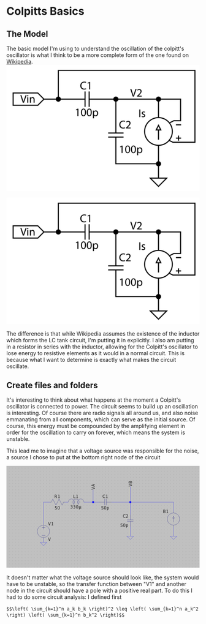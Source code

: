 # Colpitts Basics

## The Model
The basic model I'm using to understand the oscillation of the colpitt's oscillator is what I think to be a more complete form of the one found on [Wikipedia](https://en.wikipedia.org/wiki/Colpitts_oscillator).
![Alt text](images/colpitts_wikipedia.png "Basic Wikipedia Version")

![Alt text](images/colpitts_wikipedia.png "My Version")

The difference is that while Wikipedia assumes the existence of the inductor which forms the LC tank circuit, I'm putting it in explicitly.  I also am putting in a resistor in series with the inductor, allowing for the Colpitt's oscillator to lose energy to resistive elements as it would in a normal circuit.  This is because  what I want to determine is exactly what makes the circuit oscillate.

## Create files and folders

It's interesting to think about what happens at the moment a Colpitt's oscillator is connected to power.  The circuit seems to build up an oscillation is interesting.  Of course there are radio signals all around us, and also noise emmanating from all components, which can serve as the initial source.  Of course, this energy must be compounded by the amplifying element in order for the oscillation to carry on forever, which means the system is unstable. 

This lead me to imagine that a voltage source was responsible for the noise, a source I chose to put at the bottom right node of the circuit

![Alt text](images/model_with_source.png "Basic Wikipedia Version")

It doesn't matter what the voltage source should look like, the system would have to be unstable, so the transfer function between "V1" and another node in the circuit should have a pole with a positive real part.
To do this I had to do some circuit analysis:
I defined first 

```text
$$\left( \sum_{k=1}^n a_k b_k \right)^2 \leq \left( \sum_{k=1}^n a_k^2 \right) \left( \sum_{k=1}^n b_k^2 \right)$$
```